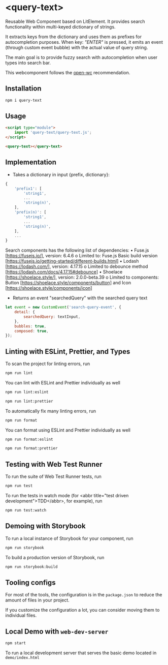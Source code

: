 # \<query-text>

Reusable Web Component based on LitElement. It provides search functionality within multi-keyed dictionary of strings.

It extracts keys from the dictionary and uses them as prefixes for autocompletion purposes. When key: _"ENTER"_ is pressed, it emits an event (through custom event bubble) with the actual value of query string.

The main goal is to provide fuzzy search with autocompletion when user types into search bar.

This webcomponent follows the [open-wc](https://github.com/open-wc/open-wc) recommendation.

## Installation

```bash
npm i query-text
```

## Usage

```html
<script type="module">
	import 'query-text/query-text.js';
</script>

<query-text></query-text>
```

## Implementation

-   Takes a dictionary in input {prefix, dictionary}:

```javascript
{
	'prefix1': [
		'string1',
	    ...
        'string(n)',
	],
	'prefix(n)': [
        'string1',
	    ...
        'string(n)',
    ],
    ...
}
```

Search components has the following list of dependencies:
• Fuse.js [https://fusejs.io/], version: 6.4.6
o Limited to: Fuse.js Basic build version [https://fusejs.io/getting-started/different-builds.html]
• Lodash [https://lodash.com/], version: 4.17.15
o Limited to debounce method [https://lodash.com/docs/4.17.15#debounce]
• Shoelace [https://shoelace.style/], version: 2.0.0-beta.39
o Limited to components: Button [https://shoelace.style/components/button] and Icon [https://shoelace.style/components/icon]

-   Returns an event "searchedQuery" with the searched query text

```javascript
let event = new CustomEvent('search-query-event', {
	detail: {
		searchedQuery: textInput,
	},
	bubbles: true,
	composed: true,
});
```

## Linting with ESLint, Prettier, and Types

To scan the project for linting errors, run

```bash
npm run lint
```

You can lint with ESLint and Prettier individually as well

```bash
npm run lint:eslint
```

```bash
npm run lint:prettier
```

To automatically fix many linting errors, run

```bash
npm run format
```

You can format using ESLint and Prettier individually as well

```bash
npm run format:eslint
```

```bash
npm run format:prettier
```

## Testing with Web Test Runner

To run the suite of Web Test Runner tests, run

```bash
npm run test
```

To run the tests in watch mode (for &lt;abbr title=&#34;test driven development&#34;&gt;TDD&lt;/abbr&gt;, for example), run

```bash
npm run test:watch
```

## Demoing with Storybook

To run a local instance of Storybook for your component, run

```bash
npm run storybook
```

To build a production version of Storybook, run

```bash
npm run storybook:build
```

## Tooling configs

For most of the tools, the configuration is in the `package.json` to reduce the amount of files in your project.

If you customize the configuration a lot, you can consider moving them to individual files.

## Local Demo with `web-dev-server`

```bash
npm start
```

To run a local development server that serves the basic demo located in `demo/index.html`
